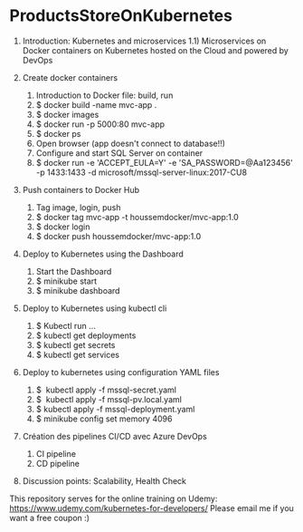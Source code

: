 # ProductsStoreOnKubernetes

1) Introduction: Kubernetes and microservices
1.1) Microservices on Docker containers on Kubernetes hosted on the Cloud and powered by DevOps
	
2) Create docker containers
	1) Introduction to Docker file: build, run
	2) $ docker build -name mvc-app .
	3) $ docker images
	4) $ docker run -p 5000:80 mvc-app
	5) $ docker ps
	6) Open browser (app doesn't connect to database!!)
	7) Configure and start SQL Server on container
	8) $ docker run -e 'ACCEPT_EULA=Y' -e 'SA_PASSWORD=@Aa123456' -p 1433:1433 -d microsoft/mssql-server-linux:2017-CU8
	
3) Push containers to Docker Hub
	1) Tag image, login, push
	2) $ docker tag mvc-app -t houssemdocker/mvc-app:1.0
	3) $ docker login
	4) $ docker push houssemdocker/mvc-app:1.0
	
4) Deploy to Kubernetes using the Dashboard
	1) Start the Dashboard
	2) $ minikube start
	3) $ minikube dashboard
	
5) Deploy to Kubernetes using kubectl cli
	1) $ Kubectl run …
	2) $ kubectl get deployments
	3) $ kubectl get secrets
	4) $ kubectl get services
	
6) Deploy to kubernetes using configuration YAML files
	1) $  kubectl apply -f mssql-secret.yaml 
	2) $  kubectl apply -f mssql-pv.local.yaml 
	3) $ kubectl apply -f mssql-deployment.yaml
	4) $ minikube config set memory 4096
	
7) Création des pipelines CI/CD avec Azure DevOps
	1) CI pipeline
	2) CD pipeline
	
8) Discussion points: Scalability, Health Check


This repository serves for the online training on Udemy: https://www.udemy.com/kubernetes-for-developers/
Please email me if you want a free coupon :)
